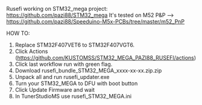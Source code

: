 Rusefi working on STM32_mega project:
https://github.com/pazi88/STM32_mega
It's tested on M52 P&P --> https://github.com/pazi88/Speeduino-M5x-PCBs/tree/master/m52_PnP

HOW TO:
1. Replace STM32F407VET6 to STM32F407VGT6.
2. Click Actions (https://github.com/KUSTOMSS/STM32_MEGA_PAZI88_RUSEFI/actions)
3. Click last workflow run with green flag.
4. Download rusefi_bundle_STM32_MEGA_xxxx-xx-xx.zip.zip
5. Unpack all and run rusefi_updater.exe
6. Turn your STM32_MEGA to DFU with boot button
7. Click Update Firmware and wait
8. In TunerStudioMS use rusefi_STM32_MEGA.ini
